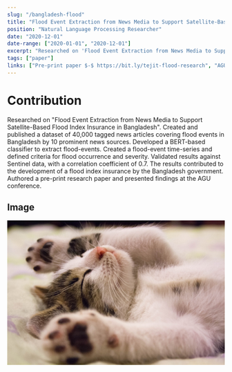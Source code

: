```yaml
---
slug: "/bangladesh-flood"
title: "Flood Event Extraction from News Media to Support Satellite-Based Flood Index Insurance in Bangladesh"
position: "Natural Language Processing Researcher"
date: "2020-12-01"
date-range: ["2020-01-01", "2020-12-01"]
excerpt: "Researched on 'Flood Event Extraction from News Media to Support Satellite-Based Flood Index Insurance in Bangladesh'. Created and published a dataset of 40,000 tagged news articles covering flood events in Bangladesh by 10 prominent news sources. Developed a BERT-based classifier to extract flood-events. Created a flood-event time-series and defined criteria for flood occurrence and severity. Validated results against Sentinel data, with a correlation coefficient of 0.7. The results contributed to the development of a flood index insurance by the Bangladesh government. Authored a pre-print research paper and presented findings at the AGU conference."
tags: ["paper"]
links: ["Pre-print paper $-$ https://bit.ly/tejit-flood-research", "AGU Abstract Presentation $-$ https://agu.confex.com/agu/fm20/meetingapp.cgi/Paper/766342"]
---
```


# Contribution
Researched on "Flood Event Extraction from News Media to Support Satellite-Based Flood Index Insurance in Bangladesh". Created and published a dataset of 40,000 tagged news articles covering flood events in Bangladesh by 10 prominent news sources. Developed a BERT-based classifier to extract flood-events. Created a flood-event time-series and defined criteria for flood occurrence and severity. Validated results against Sentinel data, with a correlation coefficient of 0.7. The results contributed to the development of a flood index insurance by the Bangladesh government. Authored a pre-print research paper and presented findings at the AGU conference.

## Image
![Sample Image](./cat1.jpg)

